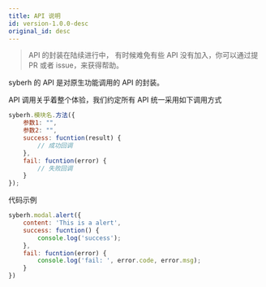 ```yaml
---
title: API 说明
id: version-1.0.0-desc
original_id: desc
---
```


> API 的封装在陆续进行中， 有时候难免有些 API 没有加入，你可以通过提 PR 或者 issue，来获得帮助。

syberh 的 API 是对原生功能调用的 API 的封装。

API 调用关乎着整个体验，我们约定所有 API 统一采用如下调用方式

```js
syberh.模块名.方法({
    参数1: "",
    参数2: "",
    success: fucntion(result) {
        // 成功回调
    },
    fail: fucntion(error) {
        // 失败回调
    }
});
```

代码示例

```javascript
syberh.modal.alert({
    content: 'This is a alert',
    success: fucntion() {
        console.log('success');
    },
    fail: fucntion(error) {
        console.log('fail: ', error.code, error.msg);
    }
})
```

<!-- 同时，为了方便代码书写，API 进行了 `promisify` 化，你可以像使用 Promise 那样进行调用，例如

``` javascript
  syberh.modal.alert({
    content: 'This is a alert',
  }).then(function() {
    console.log('success');
  }).catch(function(error) {
    console.log('fail: ', error.code, error.msg);
  })
```

> 因为规划 API 有长期 API 和短期 API 的区别,长期 API 暂时不支持`promise`,所以在使用中具体是否支持 `promise` 需要参见具体的 API 文档说明 -->
